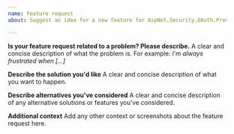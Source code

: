 ```yaml
---
name: Feature request
about: Suggest an idea for a new feature for AspNet.Security.OAuth.Providers

---
```


**Is your feature request related to a problem? Please describe.**
A clear and concise description of what the problem is. For example: _I'm always frustrated when [...]_

**Describe the solution you'd like**
A clear and concise description of what you want to happen.

**Describe alternatives you've considered**
A clear and concise description of any alternative solutions or features you've considered.

**Additional context**
Add any other context or screenshots about the feature request here.

